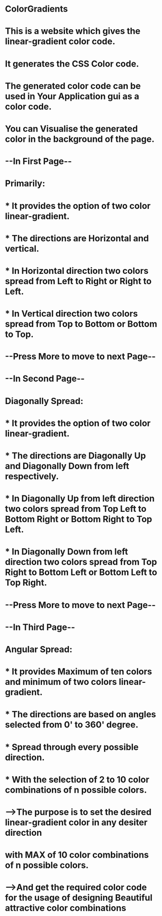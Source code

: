 # ColorGradients 
# 
# This is a website which gives the linear-gradient color code.
# It generates the CSS Color code.
# The generated color code can be used in Your Application gui as a color code.
# You can Visualise the generated color in the background of the page.
# 
# --In First Page--
# Primarily: 
# * It provides the option of two color linear-gradient.
# * The directions are Horizontal and vertical. 
# * In Horizontal direction two colors spread from Left to Right or Right to Left.
# * In Vertical direction two colors spread from Top to Bottom or Bottom to Top.
# 
# --Press More to move to next Page--
# --In Second Page--
# Diagonally Spread:
# * It provides the option of two color linear-gradient.
# * The directions are Diagonally Up and Diagonally Down from left respectively.
# * In Diagonally Up from left direction two colors spread from Top Left to Bottom Right or Bottom Right to Top Left.
# * In Diagonally Down from left direction two colors spread from Top Right to Bottom Left or Bottom Left to Top Right.
# 
# --Press More to move to next Page--
# --In Third Page--
# Angular Spread:
# * It provides Maximum of ten colors and minimum of two colors linear-gradient.
# * The directions are based on angles selected from 0' to 360' degree.
# * Spread through every possible direction.
# * With the selection of 2 to 10 color combinations of n possible colors.
#
# -->The purpose is to set the desired linear-gradient color in any desiter direction
# with MAX of 10 color combinations of n possible colors.
# -->And get the required color code for the usage of designing Beautiful attractive color combinations 
